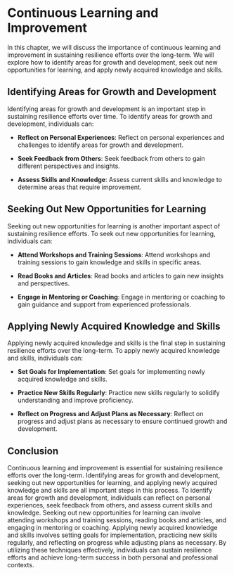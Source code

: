 Continuous Learning and Improvement
==============================================================================

In this chapter, we will discuss the importance of continuous learning and improvement in sustaining resilience efforts over the long-term. We will explore how to identify areas for growth and development, seek out new opportunities for learning, and apply newly acquired knowledge and skills.

Identifying Areas for Growth and Development
--------------------------------------------

Identifying areas for growth and development is an important step in sustaining resilience efforts over time. To identify areas for growth and development, individuals can:

* **Reflect on Personal Experiences**: Reflect on personal experiences and challenges to identify areas for growth and development.

* **Seek Feedback from Others**: Seek feedback from others to gain different perspectives and insights.

* **Assess Skills and Knowledge**: Assess current skills and knowledge to determine areas that require improvement.

Seeking Out New Opportunities for Learning
------------------------------------------

Seeking out new opportunities for learning is another important aspect of sustaining resilience efforts. To seek out new opportunities for learning, individuals can:

* **Attend Workshops and Training Sessions**: Attend workshops and training sessions to gain knowledge and skills in specific areas.

* **Read Books and Articles**: Read books and articles to gain new insights and perspectives.

* **Engage in Mentoring or Coaching**: Engage in mentoring or coaching to gain guidance and support from experienced professionals.

Applying Newly Acquired Knowledge and Skills
--------------------------------------------

Applying newly acquired knowledge and skills is the final step in sustaining resilience efforts over the long-term. To apply newly acquired knowledge and skills, individuals can:

* **Set Goals for Implementation**: Set goals for implementing newly acquired knowledge and skills.

* **Practice New Skills Regularly**: Practice new skills regularly to solidify understanding and improve proficiency.

* **Reflect on Progress and Adjust Plans as Necessary**: Reflect on progress and adjust plans as necessary to ensure continued growth and development.

Conclusion
----------

Continuous learning and improvement is essential for sustaining resilience efforts over the long-term. Identifying areas for growth and development, seeking out new opportunities for learning, and applying newly acquired knowledge and skills are all important steps in this process. To identify areas for growth and development, individuals can reflect on personal experiences, seek feedback from others, and assess current skills and knowledge. Seeking out new opportunities for learning can involve attending workshops and training sessions, reading books and articles, and engaging in mentoring or coaching. Applying newly acquired knowledge and skills involves setting goals for implementation, practicing new skills regularly, and reflecting on progress while adjusting plans as necessary. By utilizing these techniques effectively, individuals can sustain resilience efforts and achieve long-term success in both personal and professional contexts.
